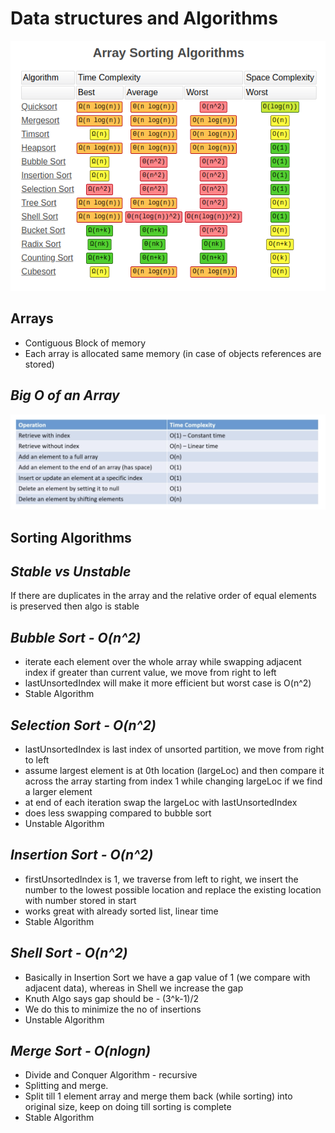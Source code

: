 # Data structures and Algorithms

![](src/main/resources/SortingAlgorithmComplexity.png)

## Arrays
- Contiguous Block of memory
- Each array is allocated same memory (in case of objects references are stored)

## _Big O of an Array_

![](src/main/resources/ArrayBigO.png)

## Sorting Algorithms

## _Stable vs Unstable_

If there are duplicates in the array and the relative order of equal elements is preserved then algo is stable

## _Bubble Sort - O(n^2)_
- iterate each element over the whole array while swapping adjacent index if greater than current value, we move from right to left
- lastUnsortedIndex will make it more efficient but worst case is O(n^2)
- Stable Algorithm

## _Selection Sort - O(n^2)_
- lastUnsortedIndex is last index of unsorted partition, we move from right to left
- assume largest element is at 0th location (largeLoc) and then compare it across the array starting from index 1 while changing largeLoc if we find a larger element
- at end of each iteration swap the largeLoc with lastUnsortedIndex
- does less swapping compared to bubble sort
- Unstable Algorithm

## _Insertion Sort - O(n^2)_
- firstUnsortedIndex is 1, we traverse from left to right, we insert the number to the lowest possible location and replace the existing location with number stored in start
- works great with already sorted list, linear time
- Stable Algorithm

## _Shell Sort - O(n^2)_
- Basically in Insertion Sort we have a gap value of 1 (we compare with adjacent data), whereas in Shell we increase the gap
- Knuth Algo says gap should be - (3^k-1)/2
- We do this to minimize the no of insertions
- Unstable Algorithm

## _Merge Sort - O(nlogn)_
- Divide and Conquer Algorithm - recursive
- Splitting and merge.
- Split till 1 element array and merge them back (while sorting) into original size, keep on doing till sorting is complete
- Stable Algorithm
